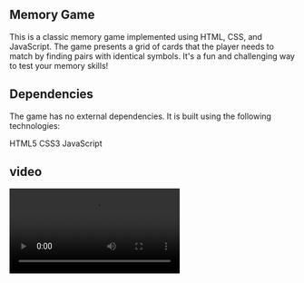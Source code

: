 ## Memory Game

This is a classic memory game implemented using HTML, CSS, and JavaScript. The game presents a grid of cards that the player needs to match by finding pairs with identical symbols. It's a fun and challenging way to test your memory skills!

## Dependencies

The game has no external dependencies. It is built using the following technologies:

HTML5
CSS3
JavaScript

## video

<video src="Memory%20Game%20-%20Brave%202023-07-14%2016-21-28.mp4" controls title="Title"></video>
